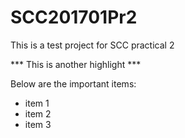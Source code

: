 # SCC201701Pr2
This is a test project for SCC practical 2



*** This is another highlight ***


Below are the important items:
- item 1
- item 2
- item 3


